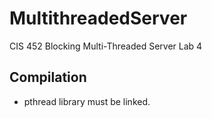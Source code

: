 # MultithreadedServer
CIS 452 Blocking Multi-Threaded Server Lab 4

## Compilation
- pthread library must be linked.
